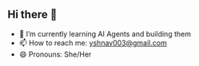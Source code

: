 ## Hi there 👋

- 🌱 I’m currently learning AI Agents and building them
- 📫 How to reach me: yshnav003@gmail.com
- 😄 Pronouns: She/Her
